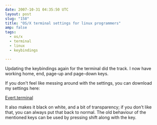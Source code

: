 ```yaml
---
date: 2007-10-31 04:35:50 UTC
layout: post
slug: "158"
title: "OS/X terminal settings for linux programmers"
amp: false
tags:
  - os/x
  - terminal
  - linux
  - keybindings

---
```

<p>Updating the keybindings again for the terminal did the track. I now have working home, end, page-up and page-down keys.</p>

<p>If you don't feel like messing around with the settings, you can download my settings here:</p>

<p><a href="/resources/Evert.terminal">Evert.terminal</a></p>

<p>It also makes it black on white, and a bit of transparency; if you don't like that, you can always put that back to normal. The old behaviour of the mentioned keys can be used by pressing shift along with the key.</p>
